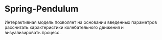 # Spring-Pendulum
Интерактивная модель позволяет на основании введенных параметров рассчитать характеристики колебательного движения и визуализировать процесс.
